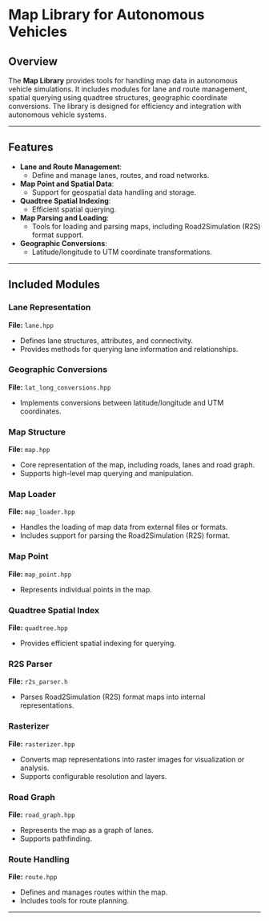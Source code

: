 # Map Library for Autonomous Vehicles

## Overview
The **Map Library** provides  tools for handling map data in autonomous vehicle simulations. It includes modules for lane and route management, spatial querying using quadtree structures, geographic coordinate conversions. The library is designed for efficiency and integration with autonomous vehicle systems.

---

## Features
- **Lane and Route Management**:
  - Define and manage lanes, routes, and road networks.
- **Map Point and Spatial Data**:
  - Support for geospatial data handling and storage.
- **Quadtree Spatial Indexing**:
  - Efficient spatial querying.
- **Map Parsing and Loading**:
  - Tools for loading and parsing maps, including Road2Simulation (R2S) format support.
- **Geographic Conversions**:
  - Latitude/longitude to UTM coordinate transformations.


---

## Included Modules

### Lane Representation
**File:** `lane.hpp`
- Defines lane structures, attributes, and connectivity.
- Provides methods for querying lane information and relationships.

### Geographic Conversions
**File:** `lat_long_conversions.hpp`
- Implements conversions between latitude/longitude and UTM coordinates.

### Map Structure
**File:** `map.hpp`
- Core representation of the map, including roads, lanes and road graph.
- Supports high-level map querying and manipulation.

### Map Loader
**File:** `map_loader.hpp`
- Handles the loading of map data from external files or formats.
- Includes support for parsing the Road2Simulation (R2S) format.

### Map Point
**File:** `map_point.hpp`
- Represents individual points in the map.

### Quadtree Spatial Index
**File:** `quadtree.hpp`
- Provides efficient spatial indexing for querying.

### R2S Parser
**File:** `r2s_parser.h`
- Parses Road2Simulation (R2S) format maps into internal representations.

### Rasterizer
**File:** `rasterizer.hpp`
- Converts map representations into raster images for visualization or analysis.
- Supports configurable resolution and layers.

### Road Graph
**File:** `road_graph.hpp`
- Represents the map as a graph of lanes.
- Supports pathfinding.

### Route Handling
**File:** `route.hpp`
- Defines and manages routes within the map.
- Includes tools for route planning.

---

